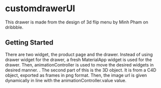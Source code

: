 # customdrawerUI

This drawer is made from the design of 3d flip menu by Minh Pham on dribbble.

## Getting Started

There are two widget, the product page and the drawer. Instead of using drawer widget for the drawer, a fresh MaterialApp widget is used for the drawer. Then, animationController is used to move the desired widgets in desired manner.
.
The second part of this is the 3D object. It is from a C4D object, exported as frames in png format. Then, the image url is given dynamically in line with the animationController.value value.
